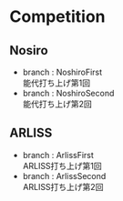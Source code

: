 # Competition

## Nosiro
- branch : NoshiroFirst  
  能代打ち上げ第1回
- branch : NoshiroSecond  
  能代打ち上げ第2回

## ARLISS
- branch : ArlissFirst  
  ARLISS打ち上げ第1回
- branch : ArlissSecond  
  ARLISS打ち上げ第2回

